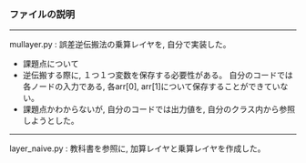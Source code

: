 ### ファイルの説明
---
mullayer.py : 誤差逆伝搬法の乗算レイヤを, 自分で実装した。  
* 課題点について  
*  逆伝搬する際に, １つ１つ変数を保存する必要性がある。
   自分のコードでは各ノードの入力である, 各arr[0], arr[1]について保存することができていない。  
* 課題点かわからないが, 自分のコードでは出力値を, 自分のクラス内から参照しようとした。  
---
layer_naive.py : 教科書を参照に, 加算レイヤと乗算レイヤを作成した。  



